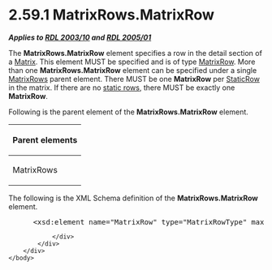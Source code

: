 <html dir="LTR" xmlns:mshelp="http://msdn.microsoft.com/mshelp" xmlns:ddue="http://ddue.schemas.microsoft.com/authoring/2003/5" xmlns:xlink="http://www.w3.org/1999/xlink" xmlns:tool="http://www.microsoft.com/tooltip">
    <head>
        <meta http-equiv="Content-Type" content="text/html; CHARSET=utf-8"></meta>
        <meta name="save" content="history"></meta>
        <title>2.59.1 MatrixRows.MatrixRow</title>
        <xml>
            <mshelp:toctitle title="2.59.1 MatrixRows.MatrixRow"></mshelp:toctitle>
            <mshelp:rltitle title="[MS-RDL]: MatrixRows.MatrixRow"></mshelp:rltitle>
            <mshelp:keyword index="A" term="c0cde564-798f-4521-8bc0-e0de66791a2d"></mshelp:keyword>
            <mshelp:attr name="DCSext.ContentType" value="open specification"></mshelp:attr>
            <mshelp:attr name="AssetID" value="c0cde564-798f-4521-8bc0-e0de66791a2d"></mshelp:attr>
            <mshelp:attr name="TopicType" value="kbRef"></mshelp:attr>
            <mshelp:attr name="DCSext.Title" value="[MS-RDL]: MatrixRows.MatrixRow" />
        </xml>
    </head>
    <body>
        <div id="header">
            <h1 class="heading">2.59.1 MatrixRows.MatrixRow</h1>
        </div>
        <div id="mainSection">
            <div id="mainBody">
                <div id="allHistory" class="saveHistory"></div>
                <div id="sectionSection0" class="section" name="collapseableSection">
                    

<p><b><i>Applies to </i></b><a href="a7e2ad00-07c8-4f6d-80ab-3ad55df7b233.htm"><b><i>RDL 2003/10</i></b></a><b>
<i>and </i></b><a href="3ebe2912-4958-4832-b391-cad1f5e13338.htm"><b><i>RDL 2005/01</i></b></a></p>

<p>The <b>MatrixRows.MatrixRow</b> element specifies a row in
the detail section of a <a href="25419c0a-c7c6-43d7-8ca5-1af842666dcb.htm">Matrix</a>.
This element MUST be specified and is of type <a href="43e99561-2c44-4329-ad8b-3657dca6728f.htm">MatrixRow</a>. More than one <b>MatrixRows.MatrixRow</b>
element can be specified under a single <a href="626a6635-ee15-421e-97a5-55011d8c4618.htm">MatrixRows</a> parent element.
There MUST be one <b>MatrixRow</b> per <a href="fd25643a-c196-4329-8f6f-35ebf919d94e.htm">StaticRow</a> in the matrix.
If there are no <a href="b2482b3f-74ab-4ca8-a9e5-c07955011743.htm#gt_8c613744-ac3d-4e01-be93-21fc08a80512">static rows</a>,
there MUST be exactly one <b>MatrixRow</b>.</p>

<p>Following is the parent element of the <b>MatrixRows.MatrixRow</b>
element.</p>

<table>
 <thead>
  <tr>
   <th>
   <p>Parent elements</p>
   </th>
  </tr>
 </thead>
 <tr>
  <td>
  <p>MatrixRows</p>
  </td>
 </tr>
</table>

<p>The following is the XML Schema definition of the <b>MatrixRows.MatrixRow</b>
element.</p>

<dl>
<dd>
<div><pre> &lt;xsd:element name=&quot;MatrixRow&quot; type=&quot;MatrixRowType&quot; maxOccurs=&quot;unbounded&quot; /&gt;
</pre></div>
</dd></dl>


                </div>
            </div>
        </div>
    </body>
</html>